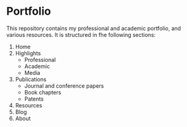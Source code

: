 # Portfolio

This repository contains my professional and academic portfolio, and various resources.
It is structured in fhe following sections:

1. Home
2. Highlights
   - Professional
   - Academic
   - Media
3. Publications
   - Journal and conference papers
   - Book chapters
   - Patents
4. Resources
5. Blog
6. About
